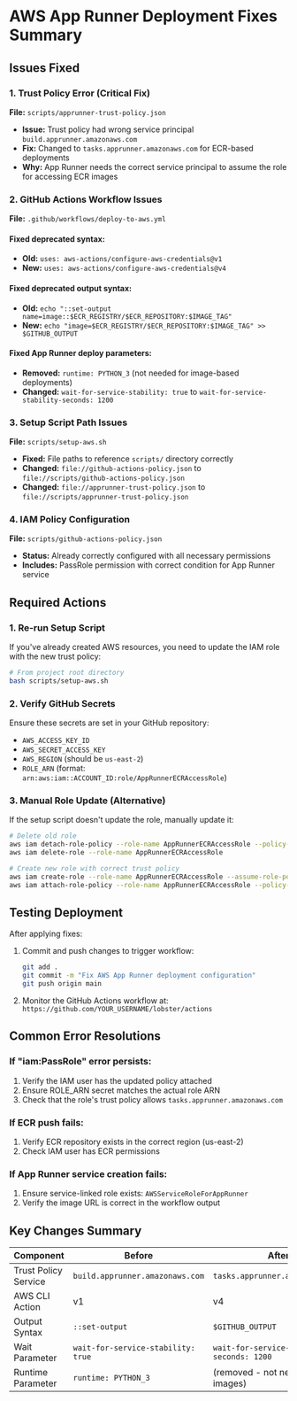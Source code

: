 # AWS App Runner Deployment Fixes Summary

## Issues Fixed

### 1. **Trust Policy Error (Critical Fix)**
**File:** `scripts/apprunner-trust-policy.json`
- **Issue:** Trust policy had wrong service principal `build.apprunner.amazonaws.com`
- **Fix:** Changed to `tasks.apprunner.amazonaws.com` for ECR-based deployments
- **Why:** App Runner needs the correct service principal to assume the role for accessing ECR images

### 2. **GitHub Actions Workflow Issues**
**File:** `.github/workflows/deploy-to-aws.yml`

#### Fixed deprecated syntax:
- **Old:** `uses: aws-actions/configure-aws-credentials@v1`
- **New:** `uses: aws-actions/configure-aws-credentials@v4`

#### Fixed deprecated output syntax:
- **Old:** `echo "::set-output name=image::$ECR_REGISTRY/$ECR_REPOSITORY:$IMAGE_TAG"`
- **New:** `echo "image=$ECR_REGISTRY/$ECR_REPOSITORY:$IMAGE_TAG" >> $GITHUB_OUTPUT`

#### Fixed App Runner deploy parameters:
- **Removed:** `runtime: PYTHON_3` (not needed for image-based deployments)
- **Changed:** `wait-for-service-stability: true` to `wait-for-service-stability-seconds: 1200`

### 3. **Setup Script Path Issues**
**File:** `scripts/setup-aws.sh`
- **Fixed:** File paths to reference `scripts/` directory correctly
- **Changed:** `file://github-actions-policy.json` to `file://scripts/github-actions-policy.json`
- **Changed:** `file://apprunner-trust-policy.json` to `file://scripts/apprunner-trust-policy.json`

### 4. **IAM Policy Configuration**
**File:** `scripts/github-actions-policy.json`
- **Status:** Already correctly configured with all necessary permissions
- **Includes:** PassRole permission with correct condition for App Runner service

## Required Actions

### 1. Re-run Setup Script
If you've already created AWS resources, you need to update the IAM role with the new trust policy:
```bash
# From project root directory
bash scripts/setup-aws.sh
```

### 2. Verify GitHub Secrets
Ensure these secrets are set in your GitHub repository:
- `AWS_ACCESS_KEY_ID`
- `AWS_SECRET_ACCESS_KEY`
- `AWS_REGION` (should be `us-east-2`)
- `ROLE_ARN` (format: `arn:aws:iam::ACCOUNT_ID:role/AppRunnerECRAccessRole`)

### 3. Manual Role Update (Alternative)
If the setup script doesn't update the role, manually update it:
```bash
# Delete old role
aws iam detach-role-policy --role-name AppRunnerECRAccessRole --policy-arn arn:aws:iam::aws:policy/service-role/AWSAppRunnerServicePolicyForECRAccess
aws iam delete-role --role-name AppRunnerECRAccessRole

# Create new role with correct trust policy
aws iam create-role --role-name AppRunnerECRAccessRole --assume-role-policy-document file://scripts/apprunner-trust-policy.json
aws iam attach-role-policy --role-name AppRunnerECRAccessRole --policy-arn arn:aws:iam::aws:policy/service-role/AWSAppRunnerServicePolicyForECRAccess
```

## Testing Deployment

After applying fixes:
1. Commit and push changes to trigger workflow:
   ```bash
   git add .
   git commit -m "Fix AWS App Runner deployment configuration"
   git push origin main
   ```

2. Monitor the GitHub Actions workflow at:
   `https://github.com/YOUR_USERNAME/lobster/actions`

## Common Error Resolutions

### If "iam:PassRole" error persists:
1. Verify the IAM user has the updated policy attached
2. Ensure ROLE_ARN secret matches the actual role ARN
3. Check that the role's trust policy allows `tasks.apprunner.amazonaws.com`

### If ECR push fails:
1. Verify ECR repository exists in the correct region (us-east-2)
2. Check IAM user has ECR permissions

### If App Runner service creation fails:
1. Ensure service-linked role exists: `AWSServiceRoleForAppRunner`
2. Verify the image URL is correct in the workflow output

## Key Changes Summary

| Component | Before | After |
|-----------|--------|-------|
| Trust Policy Service | `build.apprunner.amazonaws.com` | `tasks.apprunner.amazonaws.com` |
| AWS CLI Action | v1 | v4 |
| Output Syntax | `::set-output` | `$GITHUB_OUTPUT` |
| Wait Parameter | `wait-for-service-stability: true` | `wait-for-service-stability-seconds: 1200` |
| Runtime Parameter | `runtime: PYTHON_3` | (removed - not needed for images) |
